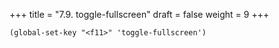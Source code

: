 +++
title = "7.9. toggle-fullscreen"
draft = false
weight = 9
+++

```elisp
(global-set-key "<f11>" 'toggle-fullscreen')
```
